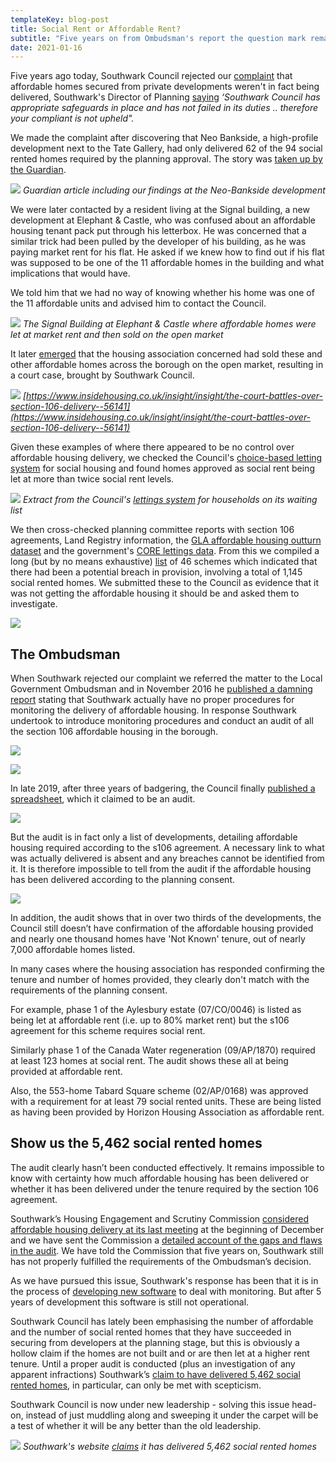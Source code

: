 ```yaml
---
templateKey: blog-post
title: Social Rent or Affordable Rent?
subtitle: "Five years on from Ombudsman's report the question mark remains."
date: 2021-01-16
---
```

Five years ago today, Southwark Council rejected our [complaint](http://35percent.org/img/ccomplaint15Dec2016.pdf) that affordable homes secured from private developments weren't in fact being delivered, Southwark's Director of Planning [saying](/img/Stage1response28Jan2016.pdf) _‘Southwark Council has appropriate safeguards in place and has not failed in its duties .. therefore your compliant is not upheld"._

We made the complaint after discovering that Neo Bankside, a high-profile development next to the Tate Gallery, had only delivered 62 of the 94 social rented homes required by the planning approval. The story was [taken up by the Guardian](https://www.theguardian.com/artanddesign/architecture-design-blog/2015/jul/21/neo-bankside-how-richard-rogers-new-non-dom-accom-cut-out-the-poor).

![](http://35percent.org/img/neoguardian.png)
*Guardian article including our findings at the Neo-Bankside development*

We were later contacted by a resident living at the Signal building, a new development at Elephant & Castle, who was confused about an affordable housing tenant pack put through his letterbox. He was concerned that a similar trick had been pulled by the developer of his building, as he was paying market rent for his flat. He asked if we knew how to find out if his flat was supposed to be one of the 11 affordable homes in the building and what implications that would have.

We told him that we had no way of knowing whether his home was one of the 11 affordable units and advised him to contact the Council.

![](https://omghcontent.affino.com/AcuCustom/Sitename/DAM/096/signal-building-MIN.jpg)
*The Signal Building at Elephant & Castle where affordable homes were let at market rent and then sold on the open market*


It later [emerged](https://www.insidehousing.co.uk/insight/insight/the-court-battles-over-section-106-delivery--56141) that the housing association concerned had sold these and other affordable homes across the borough on the open market, resulting in a court case, brought by Southwark Council.

![](http://35percent.org/img/lhah.png)
*[https://www.insidehousing.co.uk/insight/insight/the-court-battles-over-section-106-delivery--56141](https://www.insidehousing.co.uk/insight/insight/the-court-battles-over-section-106-delivery--56141)*

Given these examples of where there appeared to be no control over affordable housing delivery, we checked the Council's [choice-based letting system](https://www.southwarkhomesearch.org.uk/) for social housing and found homes approved as social rent being let at more than twice social rent levels.

![](http://35percent.org/img/nhghomesearch.jpg)
*Extract from the Council's [lettings system](https://www.southwarkhomesearch.org.uk) for households on its waiting list*

We then cross-checked planning committee reports with section 106 agreements, Land Registry information, the [GLA affordable housing outturn dataset](http://data.london.gov.uk/dataset/gla-affordable-housing-programme-outturn/resource/0c87e5dc-f1e9-4edf-b246-bef6b40a9ba3) and the government's [CORE lettings data](https://core.communities.gov.uk/). From this we compiled a long (but by no means exhaustive) [list](http://35percent.org/img/section106_tenure_breaches.pdf) of 46 schemes which indicated that there had been a potential breach in provision, involving a total of 1,145 social rented homes. We submitted these to the Council as evidence that it was not getting the affordable housing it should be and asked them to investigate.

![](http://35percent.org/img/arexampless.png)

## The Ombudsman
When Southwark rejected our complaint we referred the matter to the Local Government Ombudsman and in November 2016 he [published a damning report](http://35percent.org/2016-12-12-ombudsman-slams-southwark-for-no-s106-monitoring/) stating that Southwark actually have no proper procedures for monitoring the delivery of affordable housing. In response Southwark undertook to introduce monitoring procedures and conduct an audit of all the section 106 affordable housing in the borough.

![](http://35percent.org/img/LGOFinalDecisionSOR.png)


![](http://35percent.org/img/lgoreport.png)

In late 2019, after three years of badgering, the Council finally [published a spreadsheet](https://www.southwark.gov.uk/planning-and-building-control/planning-policy-and-transport-policy/monitoring/authority-monitoring-report/housing?chapter=9), which it claimed to be an audit.

![](http://35percent.org/img/auditpage.png)

But the audit is in fact only a list of developments, detailing affordable housing required according to the s106 agreement. A necessary link to what was actually delivered is absent and any breaches cannot be identified from it. It is therefore impossible to tell from the audit if the affordable housing has been delivered according to the planning consent.

![](http://35percent.org/img/audit_extract.png)

In addition, the audit shows that in over two thirds of the developments, the Council still doesn’t have confirmation of the affordable housing provided and nearly one thousand homes have 'Not Known' tenure, out of nearly 7,000 affordable homes listed.

In many cases where the housing association has responded confirming the tenure and number of homes provided, they clearly don't match with the requirements of the planning consent.

For example, phase 1 of the Aylesbury estate (07/CO/0046) is listed as being let at affordable rent (i.e. up to 80% market rent) but the s106 agreement for this scheme requires social rent.

Similarly phase 1 of the Canada Water regeneration (09/AP/1870) required at least 123 homes at social rent. The audit shows these all at being provided at affordable rent.

Also, the 553-home Tabard Square scheme (02/AP/0168) was approved with a requirement for at least 79 social rented units. These are being listed as having been provided by Horizon Housing Association as affordable rent.

## Show us the 5,462 social rented homes

The audit clearly hasn’t been conducted effectively. It remains impossible to know with certainty how much affordable housing has been delivered or whether it has been delivered under the tenure required by the section 106 agreement.

Southwark’s Housing Engagement and Scrutiny Commission [considered affordable housing delivery at its last meeting](https://www.youtube.com/watch?v=OF0cobZ3kIk&amp;feature=youtu.be) at the beginning of December and we have sent the Commission a [detailed account of the gaps and flaws in the audit](http://35percent.org/img/hscrutiny.pdf). We have told the Commission that five years on, Southwark still has not properly fulfilled the requirements of the Ombudsman’s decision. 

As we have pursued this issue, Southwark's response has been that it is in the process of [developing new software](https://www.southwark.gov.uk/innovate/collabrative-project/affordable-housing-monitoring) to deal with monitoring. But after 5 years of development this software is still not operational. 

Southwark Council has lately been emphasising the number of affordable and the number of social rented homes that they have succeeded in securing from developers at the planning stage, but this is obviously a hollow claim if the homes are not built and or are then let at a higher rent tenure. Until a proper audit is conducted (plus an investigation of any apparent infractions) Southwark’s [claim to have delivered 5,462 social rented homes](https://www.southwark.gov.uk/planning-and-building-control/planning-policy-and-transport-policy/monitoring/authority-monitoring-report/housing?chapter=4), in particular, can only be met with scepticism. 

Southwark Council is now under new leadership - solving this issue head-on, instead of just muddling along and sweeping it under the carpet will be a test of whether it will be any better than the old leadership.

![](http://35percent.org/img/screenshotahmon.png)
*Southwark's website [claims](https://www.southwark.gov.uk/planning-and-building-control/planning-policy-and-transport-policy/monitoring/authority-monitoring-report/housing?chapter=4) it has delivered 5,462 social rented homes*

<meta name="twitter:card" content="summary_large_image">
<meta name="twitter:site" content="@35percent_EAN">
<meta name="twitter:title" content="Social Rent or Affordable Rent?">
<meta name="twitter:description" content="5 years after damning Ombudsman report and Southwark still doesn't know (or care) which tenure is delivered.">
<meta name="twitter:image" content="http://35percent.org/img/arexampless.png">

